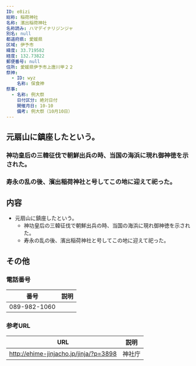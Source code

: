 ```yaml
---
ID: e8izi
総称: 稲荷神社
名称: 濱出稲荷神社
名称読み: ハマデイナリジンジャ
別名: null
都道府県: 愛媛県
区域: 伊予市
緯度: 33.719582
経度: 132.73822
郵便番号: null
住所: 愛媛県伊予市上唐川甲２２
祭神:
  - ID: wyz
    名称: 保食神
祭事:
  - 名称: 例大祭
    日付区分: 絶対日付
    開催月日: 10-10
    備考: 例大祭（10月10日）
---
```


## 元扇山に鎮座したという。

### 神功皇后の三韓征伐で朝鮮出兵の時、当国の海浜に現れ御神徳を示された。

### 寿永の乱の後、濱出稲荷神社と号してこの地に迎えて祀った。

## 内容

- 元扇山に鎮座したという。
  - 神功皇后の三韓征伐で朝鮮出兵の時、当国の海浜に現れ御神徳を示された。
  - 寿永の乱の後、濱出稲荷神社と号してこの地に迎えて祀った。

## その他

### 電話番号

| 番号         | 説明 |
| ------------ | ---- |
| 089-982-1060 |      |

### 参考URL

| URL                                    | 説明   |
| -------------------------------------- | ------ |
| http://ehime-jinjacho.jp/jinja/?p=3898 | 神社庁 |
